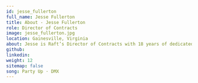 ```yaml
---
id: jesse_fullerton
full_name: Jesse Fullerton
title: About - Jesse Fullerton
role: Director of Contracts
image: jesse_fullerton.jpg
location: Gainesville, Virginia
about: Jesse is Raft’s Director of Contracts with 18 years of dedicated experience in the GovCon industry. A majority of his career has been spent growing emerging small businesses into industry leaders within their market segments. Jesse brings a uniquely versatile skill set with expertise in contracts, finance, pricing, and operations. Within the Raft team, he plays a crucial role in overseeing the entire lifecycle of contracts and subcontracts, proposal pricing and compliance, maximizing portfolio financial performance, engaging with customers and partners, and implementing scalable business practices to facilitate Raft's growth. Jesse holds a bachelor’s degree in finance from Shenandoah University. Outside of work, he is a passionate supporter of DC sports teams and can often be found alongside his wife, cheering for their son and daughter on the soccer field.
github:
linkedin:
weight: 12
sitemap: false
song: Party Up · DMX
---
```

